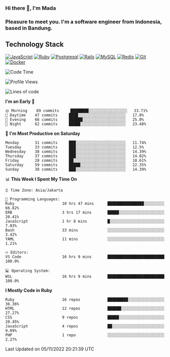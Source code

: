 ### Hi there 👋, I'm Mada
### Pleasure to meet you. I'm a software engineer from Indonesia, based in Bandung.

## Technology Stack

[![JavaScript](https://img.shields.io/badge/-JavaScript-%23F7DF1C?style=flat-square&logo=javascript&logoColor=000000&labelColor=%23F7DF1C&color=%23FFCE5A)](https://www.javascript.com/)
[![Ruby](https://img.shields.io/badge/Ruby-CC342D?style=flat-square&logo=ruby&logoColor=white)](https://www.ruby-lang.org/en/)
[![Postgresql](https://img.shields.io/badge/PostgreSQL-316192?style=flat-square&logo=postgresql&logoColor=ffffff)](https://www.postgresql.org/)
[![Rails](https://img.shields.io/badge/Ruby_on_Rails-CC0000?style=flat-square&logo=ruby-on-rails&logoColor=white)](https://rubyonrails.org/)
[![MySQL](https://img.shields.io/badge/-MySQL-4479A1?style=flat-square&logo=MySQL&logoColor=ffffff)](https://www.mysql.com/)
[![Redis](https://img.shields.io/badge/-Redis-DC382D?style=flat-square&logo=Redis&logoColor=ffffff)](https://redis.io/)
[![Git](https://img.shields.io/badge/-Git-%23F05032?style=flat-square&logo=git&logoColor=%23ffffff)](https://git-scm.com/)
[![Docker](https://img.shields.io/badge/-Docker-2496ED?style=flat-square&logo=docker&logoColor=ffffff)](https://www.docker.com/)
<!--
**madaarya/madaarya** is a ✨ _special_ ✨ repository because its `README.md` (this file) appears on your GitHub profile.

Here are some ideas to get you started:

- 🔭 I’m currently working on ...
- 🌱 I’m currently learning ...
- 👯 I’m looking to collaborate on ...
- 🤔 I’m looking for help with ...
- 💬 Ask me about ...
- 📫 How to reach me: ...
- 😄 Pronouns: ...
- ⚡ Fun fact: ...
-->
<!--START_SECTION:waka-->
![Code Time](http://img.shields.io/badge/Code%20Time-4%2C995%20hrs%2026%20mins-blue)

![Profile Views](http://img.shields.io/badge/Profile%20Views-2-blue)

![Lines of code](https://img.shields.io/badge/From%20Hello%20World%20I%27ve%20Written-857%20Thousand%20lines%20of%20code-blue)

**I'm an Early 🐤** 

```text
🌞 Morning    89 commits     ████████░░░░░░░░░░░░░░░░░   33.71% 
🌆 Daytime    47 commits     ████░░░░░░░░░░░░░░░░░░░░░   17.8% 
🌃 Evening    66 commits     ██████░░░░░░░░░░░░░░░░░░░   25.0% 
🌙 Night      62 commits     █████░░░░░░░░░░░░░░░░░░░░   23.48%

```
📅 **I'm Most Productive on Saturday** 

```text
Monday       31 commits     ███░░░░░░░░░░░░░░░░░░░░░░   11.74% 
Tuesday      33 commits     ███░░░░░░░░░░░░░░░░░░░░░░   12.5% 
Wednesday    38 commits     ███░░░░░░░░░░░░░░░░░░░░░░   14.39% 
Thursday     37 commits     ███░░░░░░░░░░░░░░░░░░░░░░   14.02% 
Friday       28 commits     ██░░░░░░░░░░░░░░░░░░░░░░░   10.61% 
Saturday     59 commits     █████░░░░░░░░░░░░░░░░░░░░   22.35% 
Sunday       38 commits     ███░░░░░░░░░░░░░░░░░░░░░░   14.39%

```


📊 **This Week I Spent My Time On** 

```text
⌚︎ Time Zone: Asia/Jakarta

💬 Programming Languages: 
Ruby                     10 hrs 47 mins      ████████████████░░░░░░░░░   66.82% 
ERB                      3 hrs 17 mins       █████░░░░░░░░░░░░░░░░░░░░   20.41% 
JavaScript               1 hr 8 mins         █░░░░░░░░░░░░░░░░░░░░░░░░   7.03% 
Bash                     33 mins             ░░░░░░░░░░░░░░░░░░░░░░░░░   3.42% 
YAML                     11 mins             ░░░░░░░░░░░░░░░░░░░░░░░░░   1.21%

🔥 Editors: 
VS Code                  16 hrs 9 mins       █████████████████████████   100.0%

💻 Operating System: 
WSL                      16 hrs 9 mins       █████████████████████████   100.0%

```

**I Mostly Code in Ruby** 

```text
Ruby                     16 repos            █████████░░░░░░░░░░░░░░░░   36.36% 
HTML                     12 repos            ██████░░░░░░░░░░░░░░░░░░░   27.27% 
CSS                      9 repos             █████░░░░░░░░░░░░░░░░░░░░   20.45% 
JavaScript               4 repos             ██░░░░░░░░░░░░░░░░░░░░░░░   9.09% 
PHP                      1 repo              ░░░░░░░░░░░░░░░░░░░░░░░░░   2.27%

```



 Last Updated on 05/11/2022 20:21:39 UTC
<!--END_SECTION:waka-->
